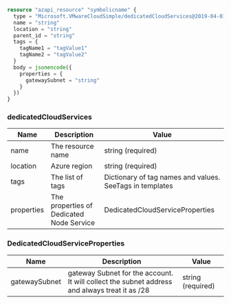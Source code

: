 ```terraform
resource "azapi_resource" "symbolicname" {
  type = "Microsoft.VMwareCloudSimple/dedicatedCloudServices@2019-04-01"
  name = "string"
  location = "string"
  parent_id = "string"
  tags = {
    tagName1 = "tagValue1"
    tagName2 = "tagValue2"
  }
  body = jsonencode({
    properties = {
      gatewaySubnet = "string"
    }
  })
}

```

### dedicatedCloudServices

| Name | Description | Value |
|-|-|-|
| name | The resource name | string (required) |
| location | Azure region | string (required) |
| tags | The list of tags | Dictionary of tag names and values. SeeTags in templates |
| properties | The properties of Dedicated Node Service | DedicatedCloudServiceProperties |


### DedicatedCloudServiceProperties

| Name | Description | Value |
|-|-|-|
| gatewaySubnet | gateway Subnet for the account. It will collect the subnet address and always treat it as /28 | string (required) |


